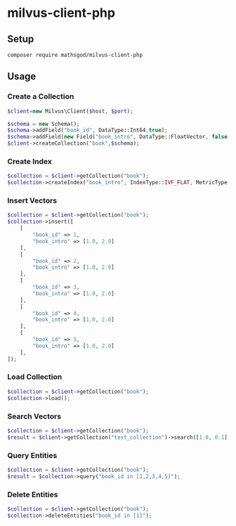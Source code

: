 # milvus-client-php

## Setup

```
composer require mathsgod/milvus-client-php
```


## Usage

### Create a Collection
```php
$client=new Milvus\Client($host, $port);

$schema = new Schema();
$schema->addField("book_id", DataType::Int64,true);
$schema->addField(new Field("book_intro", DataType::FloatVector, false, 2));//dimension 2
$client->createCollection("book",$schema);
```


### Create Index
```php
$collection = $client->getCollection("book");
$collection->createIndex("book_intro", IndexType::IVF_FLAT, MetricType::L2, IVF_FLAT::Param(128));
```

### Insert Vectors
```php
$collection = $client->getCollection("book");
$collection->insert([
    [
        "book_id" => 1,
        "book_intro" => [1.0, 2.0]
    ],
    [
        "book_id" => 2,
        "book_intro" => [1.0, 2.0]
    ],
    [
        "book_id" => 3,
        "book_intro" => [1.0, 2.0]
    ],
    [
        "book_id" => 4,
        "book_intro" => [1.0, 2.0]
    ],
    [
        "book_id" => 5,
        "book_intro" => [1.0, 2.0]
    ],
]);
```

### Load Collection
```php
$collection = $client->getCollection("book");
$collection->load();
```

### Search Vectors
```php
$collection = $client->getCollection("book");
$result = $client->getCollection("test_collection")->search([1.0, 0.1], "book_intro", 10); //topk=10
```

### Query Entities
```php
$collection = $client->getCollection("book");
$result = $collection->query("book_id in [1,2,3,4,5]");
```

### Delete Entities
```php
$collection = $client->getCollection("book");
$collection->deleteEntities("book_id in [1]");
```


